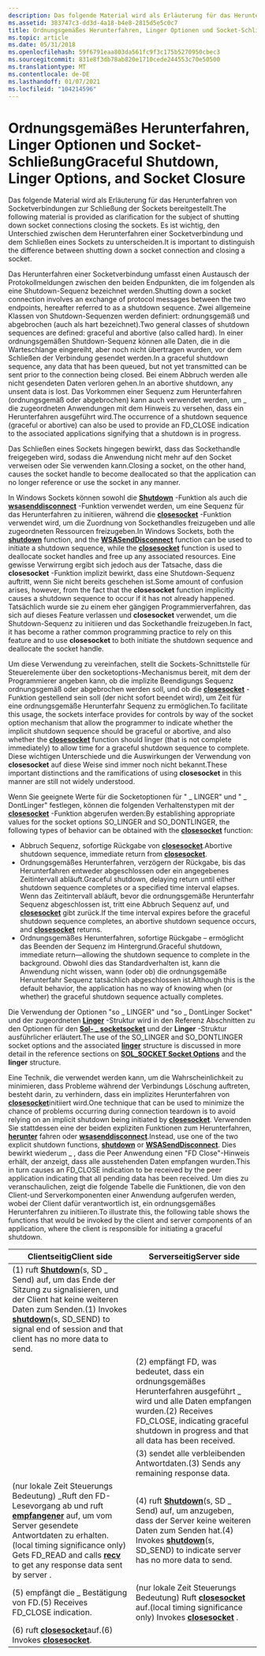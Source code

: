 ```yaml
---
description: Das folgende Material wird als Erläuterung für das Herunterfahren von Socketverbindungen zur Schließung der Sockets bereitgestellt. Es ist wichtig, den Unterschied zwischen dem Herunterfahren einer Socketverbindung und dem Schließen eines Sockets zu unterscheiden.
ms.assetid: 383747c3-dd3d-4a18-b4e8-2815d5e5c0c7
title: Ordnungsgemäßes Herunterfahren, Linger Optionen und Socket-Schließung
ms.topic: article
ms.date: 05/31/2018
ms.openlocfilehash: 59f6791eaa803da561fc9f3c175b5270950cbec3
ms.sourcegitcommit: 831e8f3db78ab820e1710cede244553c70e50500
ms.translationtype: MT
ms.contentlocale: de-DE
ms.lasthandoff: 01/07/2021
ms.locfileid: "104214596"
---
```

# <a name="graceful-shutdown-linger-options-and-socket-closure"></a><span data-ttu-id="d5785-104">Ordnungsgemäßes Herunterfahren, Linger Optionen und Socket-Schließung</span><span class="sxs-lookup"><span data-stu-id="d5785-104">Graceful Shutdown, Linger Options, and Socket Closure</span></span>

<span data-ttu-id="d5785-105">Das folgende Material wird als Erläuterung für das Herunterfahren von Socketverbindungen zur Schließung der Sockets bereitgestellt.</span><span class="sxs-lookup"><span data-stu-id="d5785-105">The following material is provided as clarification for the subject of shutting down socket connections closing the sockets.</span></span> <span data-ttu-id="d5785-106">Es ist wichtig, den Unterschied zwischen dem Herunterfahren einer Socketverbindung und dem Schließen eines Sockets zu unterscheiden.</span><span class="sxs-lookup"><span data-stu-id="d5785-106">It is important to distinguish the difference between shutting down a socket connection and closing a socket.</span></span>

<span data-ttu-id="d5785-107">Das Herunterfahren einer Socketverbindung umfasst einen Austausch der Protokollmeldungen zwischen den beiden Endpunkten, die im folgenden als eine Shutdown-Sequenz bezeichnet werden.</span><span class="sxs-lookup"><span data-stu-id="d5785-107">Shutting down a socket connection involves an exchange of protocol messages between the two endpoints, hereafter referred to as a shutdown sequence.</span></span> <span data-ttu-id="d5785-108">Zwei allgemeine Klassen von Shutdown-Sequenzen werden definiert: ordnungsgemäß und abgebrochen (auch als hart bezeichnet).</span><span class="sxs-lookup"><span data-stu-id="d5785-108">Two general classes of shutdown sequences are defined: graceful and abortive (also called hard).</span></span> <span data-ttu-id="d5785-109">In einer ordnungsgemäßen Shutdown-Sequenz können alle Daten, die in die Warteschlange eingereiht, aber noch nicht übertragen wurden, vor dem Schließen der Verbindung gesendet werden.</span><span class="sxs-lookup"><span data-stu-id="d5785-109">In a graceful shutdown sequence, any data that has been queued, but not yet transmitted can be sent prior to the connection being closed.</span></span> <span data-ttu-id="d5785-110">Bei einem Abbruch werden alle nicht gesendeten Daten verloren gehen.</span><span class="sxs-lookup"><span data-stu-id="d5785-110">In an abortive shutdown, any unsent data is lost.</span></span> <span data-ttu-id="d5785-111">Das Vorkommen einer Sequenz zum Herunterfahren (ordnungsgemäß oder abgebrochen) kann auch verwendet werden, um \_ die zugeordneten Anwendungen mit dem Hinweis zu versehen, dass ein Herunterfahren ausgeführt wird.</span><span class="sxs-lookup"><span data-stu-id="d5785-111">The occurrence of a shutdown sequence (graceful or abortive) can also be used to provide an FD\_CLOSE indication to the associated applications signifying that a shutdown is in progress.</span></span>

<span data-ttu-id="d5785-112">Das Schließen eines Sockets hingegen bewirkt, dass das Sockethandle freigegeben wird, sodass die Anwendung nicht mehr auf den Socket verweisen oder Sie verwenden kann.</span><span class="sxs-lookup"><span data-stu-id="d5785-112">Closing a socket, on the other hand, causes the socket handle to become deallocated so that the application can no longer reference or use the socket in any manner.</span></span>

<span data-ttu-id="d5785-113">In Windows Sockets können sowohl die [**Shutdown**](/windows/desktop/api/winsock/nf-winsock-shutdown) -Funktion als auch die [**wsasenddisconnect**](/windows/desktop/api/Winsock2/nf-winsock2-wsasenddisconnect) -Funktion verwendet werden, um eine Sequenz für das Herunterfahren zu initiieren, während die [**closesocket**](/windows/desktop/api/winsock/nf-winsock-closesocket) -Funktion verwendet wird, um die Zuordnung von Sockethandles freizugeben und alle zugeordneten Ressourcen freizugeben.</span><span class="sxs-lookup"><span data-stu-id="d5785-113">In Windows Sockets, both the [**shutdown**](/windows/desktop/api/winsock/nf-winsock-shutdown) function, and the [**WSASendDisconnect**](/windows/desktop/api/Winsock2/nf-winsock2-wsasenddisconnect) function can be used to initiate a shutdown sequence, while the [**closesocket**](/windows/desktop/api/winsock/nf-winsock-closesocket) function is used to deallocate socket handles and free up any associated resources.</span></span> <span data-ttu-id="d5785-114">Eine gewisse Verwirrung ergibt sich jedoch aus der Tatsache, dass die **closesocket** -Funktion implizit bewirkt, dass eine Shutdown-Sequenz auftritt, wenn Sie nicht bereits geschehen ist.</span><span class="sxs-lookup"><span data-stu-id="d5785-114">Some amount of confusion arises, however, from the fact that the **closesocket** function implicitly causes a shutdown sequence to occur if it has not already happened.</span></span> <span data-ttu-id="d5785-115">Tatsächlich wurde sie zu einem eher gängigen Programmierverfahren, das sich auf dieses Feature verlassen und **closesocket** verwendet, um die Shutdown-Sequenz zu initiieren und das Sockethandle freizugeben.</span><span class="sxs-lookup"><span data-stu-id="d5785-115">In fact, it has become a rather common programming practice to rely on this feature and to use **closesocket** to both initiate the shutdown sequence and deallocate the socket handle.</span></span>

<span data-ttu-id="d5785-116">Um diese Verwendung zu vereinfachen, stellt die Sockets-Schnittstelle für Steuerelemente über den socketoptions-Mechanismus bereit, mit dem der Programmierer angeben kann, ob die implizite Beendigungs Sequenz ordnungsgemäß oder abgebrochen werden soll, und ob die [**closesocket**](/windows/desktop/api/winsock/nf-winsock-closesocket) -Funktion gestellend sein soll (der nicht sofort beendet wird), um Zeit für eine ordnungsgemäße Herunterfahr Sequenz zu ermöglichen.</span><span class="sxs-lookup"><span data-stu-id="d5785-116">To facilitate this usage, the sockets interface provides for controls by way of the socket option mechanism that allow the programmer to indicate whether the implicit shutdown sequence should be graceful or abortive, and also whether the [**closesocket**](/windows/desktop/api/winsock/nf-winsock-closesocket) function should linger (that is not complete immediately) to allow time for a graceful shutdown sequence to complete.</span></span> <span data-ttu-id="d5785-117">Diese wichtigen Unterschiede und die Auswirkungen der Verwendung von **closesocket** auf diese Weise sind immer noch nicht bekannt.</span><span class="sxs-lookup"><span data-stu-id="d5785-117">These important distinctions and the ramifications of using **closesocket** in this manner are still not widely understood.</span></span>

<span data-ttu-id="d5785-118">Wenn Sie geeignete Werte für die Socketoptionen für " \_ LINGER" und " \_ DontLinger" festlegen, können die folgenden Verhaltenstypen mit der [**closesocket**](/windows/desktop/api/winsock/nf-winsock-closesocket) -Funktion abgerufen werden:</span><span class="sxs-lookup"><span data-stu-id="d5785-118">By establishing appropriate values for the socket options SO\_LINGER and SO\_DONTLINGER, the following types of behavior can be obtained with the [**closesocket**](/windows/desktop/api/winsock/nf-winsock-closesocket) function:</span></span>

-   <span data-ttu-id="d5785-119">Abbruch Sequenz, sofortige Rückgabe von [**closesocket**](/windows/desktop/api/winsock/nf-winsock-closesocket).</span><span class="sxs-lookup"><span data-stu-id="d5785-119">Abortive shutdown sequence, immediate return from [**closesocket**](/windows/desktop/api/winsock/nf-winsock-closesocket).</span></span>
-   <span data-ttu-id="d5785-120">Ordnungsgemäßes Herunterfahren, verzögern der Rückgabe, bis das Herunterfahren entweder abgeschlossen oder ein angegebenes Zeitintervall abläuft.</span><span class="sxs-lookup"><span data-stu-id="d5785-120">Graceful shutdown, delaying return until either shutdown sequence completes or a specified time interval elapses.</span></span> <span data-ttu-id="d5785-121">Wenn das Zeitintervall abläuft, bevor die ordnungsgemäße Herunterfahr Sequenz abgeschlossen ist, tritt eine Abbruch Sequenz auf, und [**closesocket**](/windows/desktop/api/winsock/nf-winsock-closesocket) gibt zurück.</span><span class="sxs-lookup"><span data-stu-id="d5785-121">If the time interval expires before the graceful shutdown sequence completes, an abortive shutdown sequence occurs, and [**closesocket**](/windows/desktop/api/winsock/nf-winsock-closesocket) returns.</span></span>
-   <span data-ttu-id="d5785-122">Ordnungsgemäßes Herunterfahren, sofortige Rückgabe – ermöglicht das Beenden der Sequenz im Hintergrund.</span><span class="sxs-lookup"><span data-stu-id="d5785-122">Graceful shutdown, immediate return—allowing the shutdown sequence to complete in the background.</span></span> <span data-ttu-id="d5785-123">Obwohl dies das Standardverhalten ist, kann die Anwendung nicht wissen, wann (oder ob) die ordnungsgemäße Herunterfahr Sequenz tatsächlich abgeschlossen ist.</span><span class="sxs-lookup"><span data-stu-id="d5785-123">Although this is the default behavior, the application has no way of knowing when (or whether) the graceful shutdown sequence actually completes.</span></span>

<span data-ttu-id="d5785-124">Die Verwendung der Optionen "so \_ LINGER" und "so \_ DontLinger Socket" und der zugeordneten [**Linger**](/windows/desktop/api/winsock/ns-winsock-linger) -Struktur wird in den Referenz Abschnitten zu den Optionen für den [**Sol- \_ socketsocket**](sol-socket-socket-options.md) und der **Linger** -Struktur ausführlicher erläutert.</span><span class="sxs-lookup"><span data-stu-id="d5785-124">The use of the SO\_LINGER and SO\_DONTLINGER socket options and the associated [**linger**](/windows/desktop/api/winsock/ns-winsock-linger) structure is discussed in more detail in the reference sections on [**SOL\_SOCKET Socket Options**](sol-socket-socket-options.md) and the **linger** structure.</span></span>

<span data-ttu-id="d5785-125">Eine Technik, die verwendet werden kann, um die Wahrscheinlichkeit zu minimieren, dass Probleme während der Verbindungs Löschung auftreten, besteht darin, zu verhindern, dass ein implizites Herunterfahren von [**closesocket**](/windows/desktop/api/winsock/nf-winsock-closesocket)initiiert wird.</span><span class="sxs-lookup"><span data-stu-id="d5785-125">One technique that can be used to minimize the chance of problems occurring during connection teardown is to avoid relying on an implicit shutdown being initiated by [**closesocket**](/windows/desktop/api/winsock/nf-winsock-closesocket).</span></span> <span data-ttu-id="d5785-126">Verwenden Sie stattdessen eine der beiden expliziten Funktionen zum Herunterfahren, [**herunter**](/windows/desktop/api/winsock/nf-winsock-shutdown) fahren oder [**wsasenddisconnect**](/windows/desktop/api/Winsock2/nf-winsock2-wsasenddisconnect).</span><span class="sxs-lookup"><span data-stu-id="d5785-126">Instead, use one of the two explicit shutdown functions, [**shutdown**](/windows/desktop/api/winsock/nf-winsock-shutdown) or [**WSASendDisconnect**](/windows/desktop/api/Winsock2/nf-winsock2-wsasenddisconnect).</span></span> <span data-ttu-id="d5785-127">Dies bewirkt wiederum \_ , dass die Peer Anwendung einen "FD Close"-Hinweis erhält, der anzeigt, dass alle ausstehenden Daten empfangen wurden.</span><span class="sxs-lookup"><span data-stu-id="d5785-127">This in turn causes an FD\_CLOSE indication to be received by the peer application indicating that all pending data has been received.</span></span> <span data-ttu-id="d5785-128">Um dies zu veranschaulichen, zeigt die folgende Tabelle die Funktionen, die von den Client-und Serverkomponenten einer Anwendung aufgerufen werden, wobei der Client dafür verantwortlich ist, ein ordnungsgemäßes Herunterfahren zu initiieren.</span><span class="sxs-lookup"><span data-stu-id="d5785-128">To illustrate this, the following table shows the functions that would be invoked by the client and server components of an application, where the client is responsible for initiating a graceful shutdown.</span></span>

| <span data-ttu-id="d5785-129">Clientseitig</span><span class="sxs-lookup"><span data-stu-id="d5785-129">Client side</span></span>                                                                                                                | <span data-ttu-id="d5785-130">Serverseitig</span><span class="sxs-lookup"><span data-stu-id="d5785-130">Server side</span></span>                                                                                           |
|----------------------------------------------------------------------------------------------------------------------------|-------------------------------------------------------------------------------------------------------|
| <span data-ttu-id="d5785-131">(1) ruft [**Shutdown**](/windows/desktop/api/winsock/nf-winsock-shutdown)(s, SD \_ Send) auf, um das Ende der Sitzung zu signalisieren, und der Client hat keine weiteren Daten zum Senden.</span><span class="sxs-lookup"><span data-stu-id="d5785-131">(1) Invokes [**shutdown**](/windows/desktop/api/winsock/nf-winsock-shutdown)(s, SD\_SEND) to signal end of session and that client has no more data to send.</span></span> |                                                                                                       |
|                                                                                                                            | <span data-ttu-id="d5785-132">(2) empfängt FD, was bedeutet, dass ein ordnungsgemäßes Herunterfahren ausgeführt \_ wird und alle Daten empfangen wurden.</span><span class="sxs-lookup"><span data-stu-id="d5785-132">(2) Receives FD\_CLOSE, indicating graceful shutdown in progress and that all data has been received.</span></span> |
|                                                                                                                            | <span data-ttu-id="d5785-133">(3) sendet alle verbleibenden Antwortdaten.</span><span class="sxs-lookup"><span data-stu-id="d5785-133">(3) Sends any remaining response data.</span></span>                                                                |
| <span data-ttu-id="d5785-134">(nur lokale Zeit Steuerungs Bedeutung) \_Ruft den FD-Lesevorgang ab und ruft [**empfangener**](/windows/desktop/api/winsock/nf-winsock-recv) auf, um vom Server gesendete Antwortdaten zu erhalten.</span><span class="sxs-lookup"><span data-stu-id="d5785-134">(local timing significance only) Gets FD\_READ and calls [**recv**](/windows/desktop/api/winsock/nf-winsock-recv) to get any response data sent by server .</span></span>  | <span data-ttu-id="d5785-135">(4) ruft [**Shutdown**](/windows/desktop/api/winsock/nf-winsock-shutdown)(s, SD \_ Send) auf, um anzugeben, dass der Server keine weiteren Daten zum Senden hat.</span><span class="sxs-lookup"><span data-stu-id="d5785-135">(4) Invokes [**shutdown**](/windows/desktop/api/winsock/nf-winsock-shutdown)(s, SD\_SEND) to indicate server has no more data to send.</span></span>  |
| <span data-ttu-id="d5785-136">(5) empfängt die \_ Bestätigung von FD.</span><span class="sxs-lookup"><span data-stu-id="d5785-136">(5) Receives FD\_CLOSE indication.</span></span>                                                                                         | <span data-ttu-id="d5785-137">(nur lokale Zeit Steuerungs Bedeutung) Ruft [**closesocket**](/windows/desktop/api/winsock/nf-winsock-closesocket) auf.</span><span class="sxs-lookup"><span data-stu-id="d5785-137">(local timing significance only) Invokes [**closesocket**](/windows/desktop/api/winsock/nf-winsock-closesocket) .</span></span>                       |
| <span data-ttu-id="d5785-138">(6) ruft [**closesocket**](/windows/desktop/api/winsock/nf-winsock-closesocket)auf.</span><span class="sxs-lookup"><span data-stu-id="d5785-138">(6) Invokes [**closesocket**](/windows/desktop/api/winsock/nf-winsock-closesocket).</span></span>                                                                          |                                                                                                       |



 

 

 



